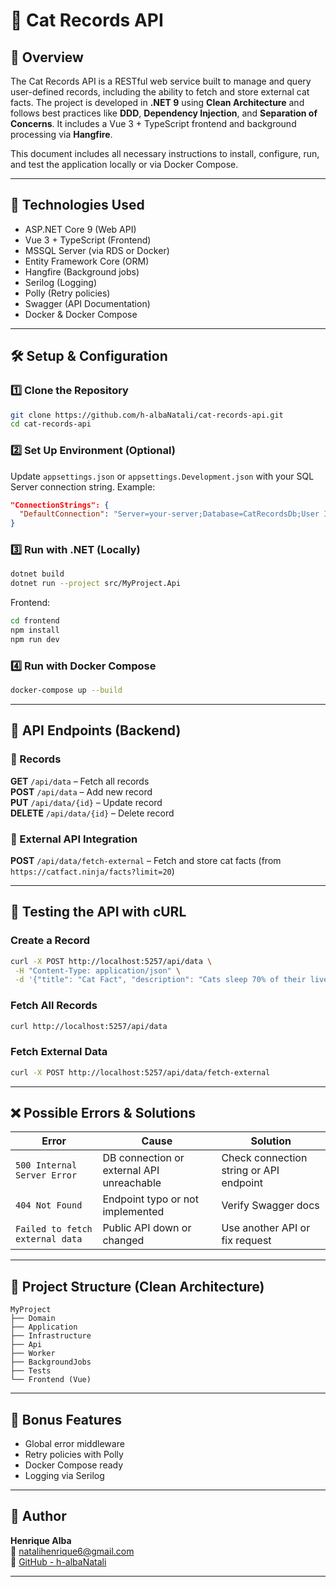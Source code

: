 # 📌 Cat Records API

## 📖 Overview

The Cat Records API is a RESTful web service built to manage and query user-defined records, including the ability to fetch and store external cat facts. The project is developed in **.NET 9** using **Clean Architecture** and follows best practices like **DDD**, **Dependency Injection**, and **Separation of Concerns**. It includes a Vue 3 + TypeScript frontend and background processing via **Hangfire**.

This document includes all necessary instructions to install, configure, run, and test the application locally or via Docker Compose.

---

## 🔹 Technologies Used

- ASP.NET Core 9 (Web API)
- Vue 3 + TypeScript (Frontend)
- MSSQL Server (via RDS or Docker)
- Entity Framework Core (ORM)
- Hangfire (Background jobs)
- Serilog (Logging)
- Polly (Retry policies)
- Swagger (API Documentation)
- Docker & Docker Compose

---

## 🛠️ Setup & Configuration

### 1️⃣ Clone the Repository

```bash
git clone https://github.com/h-albaNatali/cat-records-api.git
cd cat-records-api
```

### 2️⃣ Set Up Environment (Optional)

Update `appsettings.json` or `appsettings.Development.json` with your SQL Server connection string. Example:

```json
"ConnectionStrings": {
  "DefaultConnection": "Server=your-server;Database=CatRecordsDb;User Id=your-user;Password=your-password;"
}
```

### 3️⃣ Run with .NET (Locally)

```bash
dotnet build
dotnet run --project src/MyProject.Api
```

Frontend:

```bash
cd frontend
npm install
npm run dev
```

### 4️⃣ Run with Docker Compose

```bash
docker-compose up --build
```

---

## 🔹 API Endpoints (Backend)

### 🔹 Records

**GET** `/api/data` – Fetch all records\
**POST** `/api/data` – Add new record\
**PUT** `/api/data/{id}` – Update record\
**DELETE** `/api/data/{id}` – Delete record

### 🔹 External API Integration

**POST** `/api/data/fetch-external` – Fetch and store cat facts (from `https://catfact.ninja/facts?limit=20`)

---

## 🚀 Testing the API with cURL

### Create a Record

```bash
curl -X POST http://localhost:5257/api/data \
 -H "Content-Type: application/json" \
 -d '{"title": "Cat Fact", "description": "Cats sleep 70% of their lives."}'
```

### Fetch All Records

```bash
curl http://localhost:5257/api/data
```

### Fetch External Data

```bash
curl -X POST http://localhost:5257/api/data/fetch-external
```

---

## ❌ Possible Errors & Solutions

| Error                           | Cause                                     | Solution                                |
| ------------------------------- | ----------------------------------------- | --------------------------------------- |
| `500 Internal Server Error`     | DB connection or external API unreachable | Check connection string or API endpoint |
| `404 Not Found`                 | Endpoint typo or not implemented          | Verify Swagger docs                     |
| `Failed to fetch external data` | Public API down or changed                | Use another API or fix request          |

---

## 📄 Project Structure (Clean Architecture)

```
MyProject
├── Domain
├── Application
├── Infrastructure
├── Api
├── Worker
├── BackgroundJobs
├── Tests
└── Frontend (Vue)
```

---

## 🚀 Bonus Features

- Global error middleware
- Retry policies with Polly
- Docker Compose ready
- Logging via Serilog

---

## 💼 Author

**Henrique Alba**\
📧 [natalihenrique6@gmail.com](mailto\:natalihenrique6@gmail.com)\
🔗 [GitHub - h-albaNatali](https://github.com/h-albaNatali)

---
